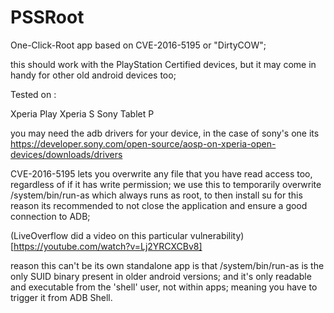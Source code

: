 # PSSRoot

One-Click-Root app based on CVE-2016-5195 or "DirtyCOW";


this should work with the PlayStation Certified devices, 
but it may come in handy for other old android devices too;

Tested on :

Xperia Play
Xperia S
Sony Tablet P

you may need the adb drivers for your device, in the case of sony's one its 
https://developer.sony.com/open-source/aosp-on-xperia-open-devices/downloads/drivers

CVE-2016-5195 lets you overwrite any file that you have read access too, regardless of if it has write permission;
we use this to temporarily overwrite /system/bin/run-as which always runs as root, to then install su
for this reason its recommended to not close the application and ensure a good connection to ADB;

(LiveOverflow did a video on this particular vulnerability)[https://youtube.com/watch?v=Lj2YRCXCBv8]

reason this can't be its own standalone app is that /system/bin/run-as is the only SUID binary present in older android versions;
and it's only readable and executable from the 'shell' user, not within apps; meaning you have to trigger it from ADB Shell.


